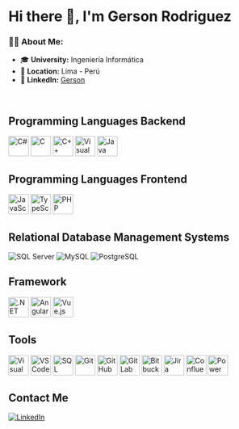 # Hi there 👋, I'm Gerson Rodriguez

### 🧑‍💻 **About Me**: 
- 🎓 **University:** Ingeniería Informática
- 📍 **Location:** Lima - Perú
- 💼 **LinkedIn:** [Gerson](https://www.linkedin.com/in/gerson-rodriguez-rodriguez/)


<br/>

## **Programming Languages Backend**

<p align="left">
  <img src="https://cdn.jsdelivr.net/gh/devicons/devicon/icons/csharp/csharp-original.svg" width="40" height="40" title="C#"/>
  <img src="https://cdn.jsdelivr.net/gh/devicons/devicon/icons/c/c-original.svg" width="40" height="40" title="C"/>
  <img src="https://cdn.jsdelivr.net/gh/devicons/devicon/icons/cplusplus/cplusplus-original.svg" width="40" height="40" title="C++"/>
  <img src="https://serkonda7.gallerycdn.vsassets.io/extensions/serkonda7/vscode-vba/0.11.2/1732645302637/Microsoft.VisualStudio.Services.Icons.Default" width="40" height="40" title="Visual Basic"/>
  <img src="https://cdn.jsdelivr.net/gh/devicons/devicon/icons/java/java-original.svg" width="40" height="40" title="Java"/>
</p>

## **Programming Languages Frontend**
<p align="left">
<img src="https://cdn.jsdelivr.net/gh/devicons/devicon/icons/javascript/javascript-original.svg" width="40" height="40" title="JavaScript"/>
<img src="https://cdn.jsdelivr.net/gh/devicons/devicon/icons/typescript/typescript-original.svg" width="40" height="40" title="TypeScript"/>
<img src="https://cdn.jsdelivr.net/gh/devicons/devicon/icons/php/php-original.svg" width="40" height="40" title="PHP"/>
</p>

## **Relational Database Management Systems**
<p align="left">
  <img src="https://img.shields.io/badge/SQL%20Server-CC2927?style=for-the-badge&logo=microsoft-sql-server&logoColor=white" title="SQL Server"/>
  <img src="https://img.shields.io/badge/MySQL-4479A1?style=for-the-badge&logo=mysql&logoColor=white" title="MySQL"/>
  <img src="https://img.shields.io/badge/PostgreSQL-316192?style=for-the-badge&logo=postgresql&logoColor=white" title="PostgreSQL"/>
</p>

## **Framework**
<p align="left">
<img src="https://upload.wikimedia.org/wikipedia/commons/7/7d/Microsoft_.NET_logo.svg" width="40" height="40" title=".NET"/>
<img src="https://cdn.jsdelivr.net/gh/devicons/devicon/icons/angularjs/angularjs-original.svg" width="40" height="40" title="Angular"/>
<img src="https://cdn.jsdelivr.net/gh/devicons/devicon/icons/vuejs/vuejs-original.svg" width="40" height="40" title="Vue.js"/>
<p>

## **Tools**
<p align="left">
<img src="https://cdn.jsdelivr.net/gh/devicons/devicon/icons/visualstudio/visualstudio-plain.svg" width="40" height="40" title="Visual Studio"/>
<img src="https://cdn.jsdelivr.net/gh/devicons/devicon/icons/vscode/vscode-original.svg" width="40" height="40" title="VS Code"/>
<img src="https://www.svgrepo.com/show/303229/microsoft-sql-server-logo.svg" width="40" height="40" title="SQL Server"/>
<img src="https://cdn.jsdelivr.net/gh/devicons/devicon/icons/git/git-original.svg" width="40" height="40" title="Git"/>
<img src="https://cdn.jsdelivr.net/gh/devicons/devicon/icons/github/github-original.svg" width="40" height="40" title="GitHub"/>
<img src="https://cdn.jsdelivr.net/gh/devicons/devicon/icons/gitlab/gitlab-original.svg" width="40" height="40" title="GitLab"/>
<img src="https://cdn.jsdelivr.net/gh/devicons/devicon/icons/bitbucket/bitbucket-original.svg" width="40" height="40" title="Bitbucket"/>
<img src="https://cdn.jsdelivr.net/gh/devicons/devicon/icons/jira/jira-original.svg" width="40" height="40" title="Jira"/>
<img src="https://cdn.jsdelivr.net/gh/devicons/devicon/icons/confluence/confluence-original.svg" width="40" height="40" title="Confluence"/>
<img src="https://upload.wikimedia.org/wikipedia/commons/thumb/1/1a/Microsoft_Power_Platform_logo.svg/1200px-Microsoft_Power_Platform_logo.svg.png" style="height: 40px;" title="Power Platform"/>
</p>

## **Contact Me**
<p align="left">

[![LinkedIn](https://img.shields.io/badge/LinkedIn-0A66C2?style=for-the-badge&logo=linkedin&logoColor=white)](https://www.linkedin.com/in/gerson-rodriguez-rodriguez/)

<p>